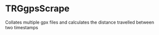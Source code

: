 TRGgpsScrape
============

Collates multiple gpx files and calculates the distance travelled between two timestamps
